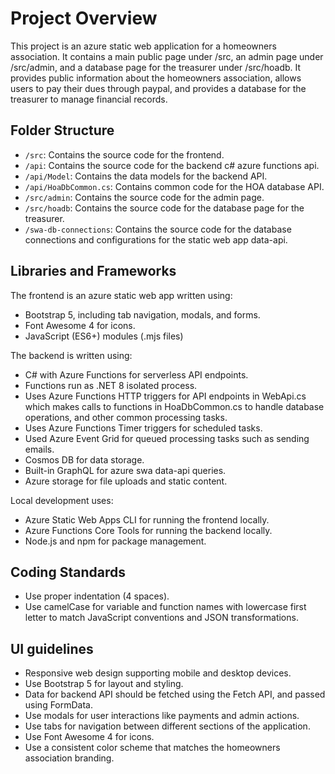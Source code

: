 # Project Overview

This project is an azure static web application for a homeowners association.  It contains a main public page under /src, an admin page under /src/admin, and a database page for the treasurer under /src/hoadb.  It provides public information about the homeowners association, allows users to pay their dues through paypal, and provides a database for the treasurer to manage financial records.

## Folder Structure

- `/src`: Contains the source code for the frontend.
- `/api`: Contains the source code for the backend c# azure functions api.
- `/api/Model`: Contains the data models for the backend API.
- `/api/HoaDbCommon.cs`: Contains common code for the HOA database API.
- `/src/admin`: Contains the source code for the admin page.
- `/src/hoadb`: Contains the source code for the database page for the treasurer.
- `/swa-db-connections`: Contains the source code for the database connections and configurations for the static web app data-api.

## Libraries and Frameworks

The frontend is an azure static web app written using:

-  Bootstrap 5, including tab navigation, modals, and forms.
-  Font Awesome 4 for icons.
-  JavaScript (ES6+) modules (.mjs files)

The backend is written using:
- C# with Azure Functions for serverless API endpoints.
- Functions run as .NET 8 isolated process.
- Uses Azure Functions HTTP triggers for API endpoints in WebApi.cs which makes calls to functions in HoaDbCommon.cs to handle database operations, and other common processing tasks.
- Uses Azure Functions Timer triggers for scheduled tasks.
- Used Azure Event Grid for queued processing tasks such as sending emails.
- Cosmos DB for data storage.
- Built-in GraphQL for azure swa data-api queries.
- Azure storage for file uploads and static content.

Local development uses:
- Azure Static Web Apps CLI for running the frontend locally.
- Azure Functions Core Tools for running the backend locally.
- Node.js and npm for package management.

## Coding Standards

- Use proper indentation (4 spaces).
- Use camelCase for variable and function names with lowercase first letter to match JavaScript conventions and JSON transformations.

## UI guidelines

- Responsive web design supporting mobile and desktop devices.
- Use Bootstrap 5 for layout and styling.
- Data for backend API should be fetched using the Fetch API, and passed using FormData.
- Use modals for user interactions like payments and admin actions.
- Use tabs for navigation between different sections of the application.
- Use Font Awesome 4 for icons.
- Use a consistent color scheme that matches the homeowners association branding.
